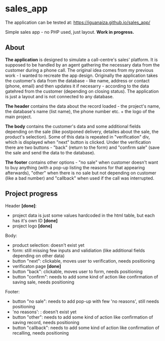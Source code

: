 # sales_app
The application can be tested at: https://iguanaiza.github.io/sales_app/

Simple sales app - no PHP used, just layout.
**Work in progress.**

About
---------------
  **The application** is designed to simulate a call-centre's sales' platform. It is supposed to be handled by an agent gathering the necessary data from the customer during a phone call. The original idea comes from my previous work - I wanted to recreate the app design.
  Originally the application takes the customer's data from the database - like name, address or contact (phone, email) and then updates it if necesarry - according to the data gatehred from the customer (depending on closing status). The application is just a layout and is not connected to any database.

  **The header** contains the data about the record loaded - the project's name, the database's name (list name), the phone number etc. + the logo of the main project.

  **The body** contains the customer's data and some additional fields depending on the sale (like postponed delivery, detailes about the sale, the product's selection). Some of this data is repeated in "verification" div, which is displayed when "next" button is clicked. Under the verification there are two buttons - "back" (return to the form) and "confirm sale" (save the sale and send the data to the database).

  **The footer** contains other options - "no sale" when customer doesn't want to buy anything (with a pop-up listing the reasons for that appearing afterwards), "other" when there is no sale but not depending on customer (like a bad number) and "callback" when used if the call was interrupted.

Project progress
---------------
Header **[done]**:
- project data is just some values hardcoded in the html table, but each <td> has it's own ID **[done]**
- project logo **[done]**

Body:
- product selection: doesn't exist yet
- form: still missing few inputs and validiation (like additional fields depending on other data)
- button "next": clickable, moves user to verification, needs positioning
- verificaton page **[done]**
- button "back": clickable, moves user to form, needs positioning
- button "confirm": needs to add some kind of action like confirmation of saving sale, needs positioning

Footer:
- button "no sale": needs to add pop-up with few 'no reasons', still needs positioning
- 'no reasons': : doesn't exist yet
- button "other": needs to add some kind of action like confirmation of saving record, needs positioning
- button "callback": needs to add some kind of action like confirmation of recalling, needs positioning
